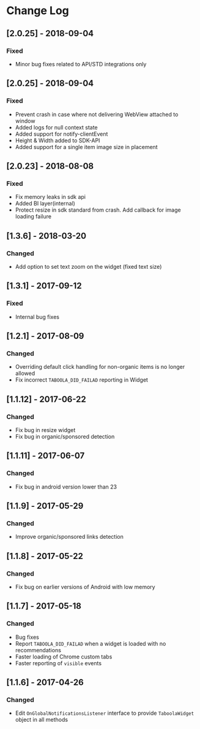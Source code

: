 # Change Log

## [2.0.25] - 2018-09-04
### Fixed
- Minor bug fixes related to API/STD integrations only

## [2.0.25] - 2018-09-04
### Fixed
- Prevent crash in case where not delivering WebView attached to window
- Added logs for null context state
- Added support for notify-clientEvent
- Height & Width added to SDK-API
- Added support for a single item image size in placement

## [2.0.23] - 2018-08-08
### Fixed
- Fix memory leaks in sdk api
- Added BI layer(internal)
- Protect resize in sdk standard from crash. Add callback for image loading failure

## [1.3.6] - 2018-03-20
### Changed
- Add option to set text zoom on the widget (fixed text size)

## [1.3.1] - 2017-09-12
### Fixed
- Internal bug fixes

## [1.2.1] - 2017-08-09
### Changed
- Overriding default click handling for non-organic items is no longer allowed
- Fix incorrect `TABOOLA_DID_FAILAD` reporting in Widget

## [1.1.12] - 2017-06-22
### Changed
- Fix bug in resize widget
- Fix bug in organic/sponsored detection

## [1.1.11] - 2017-06-07
### Changed
- Fix bug in android version lower than 23

## [1.1.9] - 2017-05-29
### Changed
- Improve organic/sponsored links detection

## [1.1.8] - 2017-05-22
### Changed
- Fix bug on earlier versions of Android with low memory

## [1.1.7] - 2017-05-18
### Changed
- Bug fixes
- Report `TABOOLA_DID_FAILAD` when a widget is loaded with no recommendations
- Faster loading of Chrome custom tabs
- Faster reporting of `visible` events

## [1.1.6] - 2017-04-26
### Changed
- Edit `OnGlobalNotificationsListener` interface to provide `TaboolaWidget` object in all methods
